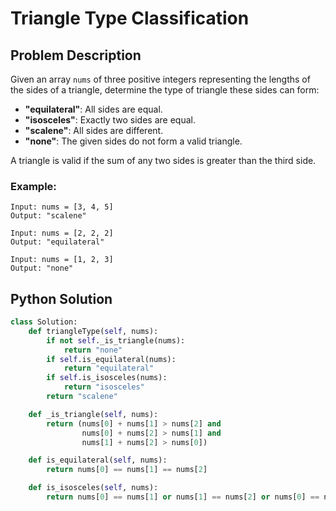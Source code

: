 # Triangle Type Classification

## Problem Description

Given an array `nums` of three positive integers representing the lengths of the sides of a triangle, determine the type of triangle these sides can form:

- **"equilateral"**: All sides are equal.
- **"isosceles"**: Exactly two sides are equal.
- **"scalene"**: All sides are different.
- **"none"**: The given sides do not form a valid triangle.

A triangle is valid if the sum of any two sides is greater than the third side.

### Example:

```
Input: nums = [3, 4, 5]  
Output: "scalene"

Input: nums = [2, 2, 2]  
Output: "equilateral"

Input: nums = [1, 2, 3]  
Output: "none"
```

## Python Solution

```python
class Solution:
    def triangleType(self, nums):
        if not self._is_triangle(nums):
            return "none"
        if self.is_equilateral(nums):
            return "equilateral"
        if self.is_isosceles(nums):
            return "isosceles"
        return "scalene"

    def _is_triangle(self, nums):
        return (nums[0] + nums[1] > nums[2] and
                nums[0] + nums[2] > nums[1] and
                nums[1] + nums[2] > nums[0])

    def is_equilateral(self, nums):
        return nums[0] == nums[1] == nums[2]

    def is_isosceles(self, nums):
        return nums[0] == nums[1] or nums[1] == nums[2] or nums[0] == nums[2]
```
